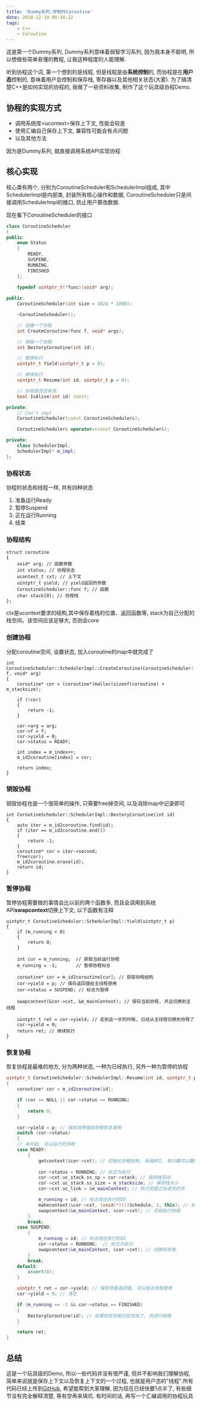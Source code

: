 ```yaml
---
title: 'Dummy系列:学制作Coroutine'
date: 2018-12-10 00:34:22
tags:
    - C++
    - Coroutine
---
```

这是第一个Dummy系列, Dummy系列意味着弱智学习系列, 因为我本身不聪明, 所以想做些简单易懂的教程, 让我这种程度的人能理解.

听到协程这个词, 第一个想到的是线程, 但是线程是由**系统控制**的, 而协程是在**用户态**控制的, 意味着用户会控制和保存栈, 寄存器以及其他相关状态(大雾). 为了搞清楚C++是如何实现的协程的, 我做了一些资料收集, 制作了这个玩具级协程Demo.

<!--more-->

## 协程的实现方式

* 调用系统库<ucontext\>保存上下文, 性能会较差
* 使用汇编自己保存上下文, 兼容性可能会有点问题
* 以及其他方法

因为是Dummy系列, 就直接调用系统API实现协程

## 核心实现

核心类有两个, 分别为CoroutineScheduler和SchedulerImpl组成, 其中SchedulerImpl是内部类, 封装所有核心操作和数据, CoroutineScheduler只是间接调用SchedulerImpl的接口, 防止用户篡改数据.

现在看下CoroutineScheduler的接口

```C++
class CoroutineScheduler
{
public:
    enum Status
    {
        READY,
        SUSPEND,
        RUNNING,
        FINISHED
    };
    
    typedef uintptr_t(*func)(void* arg);

public:
    CoroutineScheduler(int size = 1024 * 1000);

    ~CoroutineScheduler();

    // 创建一个协程
    int CreateCoroutine(func f, void* args);

    // 销毁一个协程
    int DestoryCoroutine(int id);

    // 暂停执行
    uintptr_t Yield(uintptr_t p = 0);

    // 继续执行
    uintptr_t Resume(int id, uintptr_t p = 0);

    // 协程是否还有效
    bool IsAlive(int id) const;

private:
    // Can't impl
    CoroutineScheduler(const CoroutineScheduler&);

    CoroutineScheduler& operator=(const CoroutineScheduler&);

private:
    class SchedulerImpl;
    SchedulerImpl* m_impl;
};
```

### 协程状态

协程的状态和线程一样, 共有四种状态
1. 准备运行Ready
2. 暂停Suspend
3. 正在运行Running
4. 结束

### 协程结构

```
struct coroutine
{
    void* arg; // 函数参数
    int status; // 协程状态
    ucontext_t cxt; // 上下文
    uintptr_t yield; // yield返回的参数
    CoroutineScheduler::func f; // 函数
    char stack[0]; // 协程栈
};
```

ctx是ucontext要求的结构,其中保存着栈的位置、返回函数等, stack为自己分配的栈空间，该空间应该足够大, 否则会core

### 创建协程

分配coroutine空间, 设置状态, 加入coroutine的map中就完成了
```
int CoroutineScheduler::SchedulerImpl::CreateCoroutine(CoroutineScheduler::func f, void* arg)
{
    coroutine* cor = (coroutine*)malloc(sizeof(coroutine) + m_stacksize);

    if (!cor)
    {
        return -1;
    }

    cor->arg = arg;
    cor->f = f;
    cor->yield = 0;
    cor->status = READY;

    int index = m_index++;
    m_id2coroutine[index] = cor;

    return index;
}
```

### 销毁协程

销毁协程也是一个很简单的操作, 只需要free掉空间, 以及消除map中记录即可
```
int CoroutineScheduler::SchedulerImpl::DestoryCoroutine(int id)
{
    auto iter = m_id2coroutine.find(id);
    if (iter == m_id2coroutine.end())
    {
        return -1;
    }
    coroutine* cor = iter->second;
    free(cor);
    m_id2coroutine.erase(id);
    return id;
}
```

### 暂停协程

暂停协程需要做的事情会比以前的两个函数多, 而且会调用到系统API**swapcontext**切换上下文,
以下函数有注释
```
uintptr_t CoroutineScheduler::SchedulerImpl::Yield(uintptr_t p)
{
    if (m_running < 0)
    {
        return 0;
    }

    int cur = m_running;  // 获取当前运行协程
    m_running = -1;       // 暂停协程标志
    
    coroutine* cor = m_id2coroutine[cur]; // 获取协程结构
    cor->yield = p; // 保存返回值给主线程使用
    cor->status = SUSPEND; // 标志为暂停

    swapcontext(&cor->cxt, &m_mainContext); // 保存当前协程, 并且切换到主线程

    uintptr_t ret = cor->yield; // 走到这一步的时候, 已经从主线程切换到协程了
    cor->yield = 0;
    return ret; // 继续执行
}
```

### 恢复协程

恢复协程是最难的地方, 分为两种状态, 一种为已经执行, 另外一种为暂停的协程
```C++
uintptr_t CoroutineScheduler::SchedulerImpl::Resume(int id, uintptr_t p)
{
    coroutine* cor = m_id2coroutine[id];

    if (cor == NULL || cor->status == RUNNING)
    {
        return 0;
    }

    cor->yield = p; // 保存调用值给协程恢复使用
    switch (cor->status)
    {
    // 未开始, 可以运行的协程
    case READY:
        {
            getcontext(&cor->cxt); // 初始化协程结构, 系统API, 有兴趣可以看Man Page
            
            cor->status = RUNNING; // 标志为执行
            cor->cxt.uc_stack.ss_sp = cor->stack; // 指向栈空间
            cor->cxt.uc_stack.ss_size = m_stacksize; // 保存栈大小
            cor->cxt.uc_link = &m_mainContext; // 执行完成之后走向的流

            m_running = id; // 标志现在执行的ID
            makecontext(&cor->cxt, (void(*)())Schedule, 1, this); // 初始化要开始执行的函数
            swapcontext(&m_mainContext, &cor->cxt); // 开始执行协程
        }
        break;
    case SUSPEND:
        {
            m_running = id; // 标志现在执行的ID
            cor->status = RUNNING;  // 标志为执行
            swapcontext(&m_mainContext, &cor->cxt); // 切换到协程
        }
        break;
    default:
        assert(0);
    }

    uintptr_t ret = cor->yield; // 保存协程返回值, 可以给主线程使用
    cor->yield = 0; // 清空

    if (m_running == -1 && cor->status == FINISHED)
    {
        DestoryCoroutine(id); // 如果现在协程已经完成了, 则进行销毁
    }

    return ret;
}
```

## 总结
这是一个玩具级的Demo, 所以一些代码并没有很严谨, 但并不影响我们理解协程, 简单来说就是保存上下文以及恢复上下文的一个过程, 也就是用户态的"线程".所有代码已经上传到[GitHub](https://github.com/bbdLe/DummyCoroutine), 希望能帮到大家理解, 因为现在已经快要1点半了, 有些细节没有完全解释清楚, 等有空再来填坑. 有时间的话, 再写一个汇编调用的协程玩具